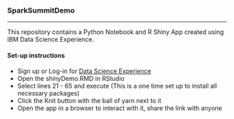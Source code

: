 ### SparkSummitDemo
--- 

This repository contains a Python Notebook and R Shiny App created using IBM Data Science Experience. 

#### Set-up instructions

- Sign up or Log-in for [Data Science Experience](http://datascience.ibm.com/)
- Open the shinyDemo.RMD in RStudio
- Select lines 21 - 65 and execute (This is a one time set up to install all necessary packages)
- Click the Knit button with the ball of yarn next to it
- Open the app in a browser to interact with it, share the link with anyone
